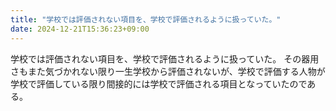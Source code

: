 ```yaml
---
title: "学校では評価されない項目を、学校で評価されるように扱っていた。"
date: 2024-12-21T15:36:23+09:00
---
```

学校では評価されない項目を、学校で評価されるように扱っていた。
その器用さもまた気づかれない限り一生学校から評価されないが、学校で評価する人物が学校で評価している限り間接的には学校で評価される項目となっていたのである。
